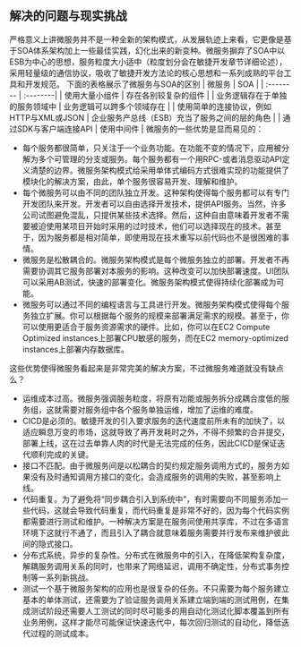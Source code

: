 ## 解决的问题与现实挑战
严格意义上讲微服务并不是一种全新的架构模式，从发展轨迹上来看，它更像是基于SOA体系架构加上一些最佳实践，幻化出来的新变种。微服务摒弃了SOA中以ESB为中心的思想，服务粒度大小适中（粒度划分会在敏捷开发章节详细论述），采用轻量级的通信协议，吸收了敏捷开发方法论的核心思想和一系列成熟的平台工具和开发规范。
下面的表格展示了微服务与SOA的区别
| 微服务      |    SOA |
| :-------- | :--------|
| 使用大量小组件  | 	存在各别较复杂的组件 |
| 业务逻辑存在于单独的服务领域中     |   业务逻辑可以跨多个领域存在 |
| 使用简单的连接协议，例如HTTP与XML或JSON      |    企业服务产总线（ESB）充当了服务之间的层的角色 | 
| 通过SDK与客户端连接API      |    使用中间件 | 
微服务的一些优势是显而易见的：

- 每个服务都很简单，只关注于一个业务功能。在功能不变的情况下，应用被分解为多个可管理的分支或服务。每个服务都有一个用RPC-或者消息驱动API定义清楚的边界。微服务架构模式给采用单体式编码方式很难实现的功能提供了模块化的解决方案，由此，单个服务很容易开发、理解和维护。
- 每个微服务可以由不同的团队独立开发。这种架构使得每个服务都可以有专门开发团队来开发。开发者可以自由选择开发技术，提供API服务。当然，许多公司试图避免混乱，只提供某些技术选择。然后，这种自由意味着开发者不需要被迫使用某项目开始时采用的过时技术，他们可以选择现在的技术。甚至于，因为服务都是相对简单，即使用现在技术重写以前代码也不是很困难的事情。
- 微服务是松散耦合的。微服务架构模式是每个微服务独立的部署。开发者不再需要协调其它服务部署对本服务的影响。这种改变可以加快部署速度。UI团队可以采用AB测试，快速的部署变化。微服务架构模式使得持续化部署成为可能。
- 微服务可以通过不同的编程语言与工具进行开发。微服务架构模式使得每个服务独立扩展。你可以根据每个服务的规模来部署满足需求的规模。甚至于，你可以使用更适合于服务资源需求的硬件。比如，你可以在EC2 Compute Optimized instances上部署CPU敏感的服务，而在EC2 memory-optimized instances上部署内存数据库。

这些优势使得微服务看起来是非常完美的解决方案，不过微服务难道就没有缺点么？
- 运维成本过高。微服务强调服务粒度，将原有功能或服务拆分成耦合度低的服务组，这就需要对服务组中各个服务单独运维，增加了运维的难度。
- CICD是必须的。敏捷开发的引入要求服务的迭代速度前所未有的加快了，以适应瞬息万变的市场，这就导致了再开发耗时之外，不得不频繁的合并提交，部署上线，这在过去单靠人肉的时代是无法完成的任务，因此CICD是保证迭代顺利完成的关键。
-  接口不匹配。由于微服务间是以松耦合的契约规定服务调用方式的，服务方如果没有及时通知调用方接口的变化，会造成服务的调用的失败，甚至影响上线。
-  代码重复。为了避免将“同步耦合引入到系统中”，有时需要向不同服务添加一些代码，这就会导致代码重复，而代码重复是非常不好的，因为每个代码实例都需要进行测试和维护。一种解决方案是在服务间使用共享库，不过在多语言环境下这就行不通了，而且引入了耦合就意味着服务需要并行发布来维护彼此间的隐式接口。
-  分布式系统，异步的复杂性。分布式在微服务中的引入，在降低架构复杂度，解耦服务调用关系的同时，也带来了网络延迟，调用不确定性，分布式事务控制等一系列新挑战。
-  测试一个基于微服务架构的应用也是很复杂的任务。不只需要为每个服务建立基本的单体测试，还需要为了验证服务调用关系建立端到端的测试用例，在集成测试阶段还需要人工测试的同时尽可能多的用自动化测试化脚本覆盖到所有业务用例，这样才能尽可能保证快速迭代中，每次回归测试的自动化，降低迭代过程的测试成本。